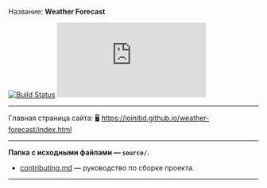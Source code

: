 Название: **Weather Forecast**

[![Build Status](https://travis-ci.com/IOINITID/weather-forecast.svg?branch=master)](https://travis-ci.com/IOINITID/weather-forecast)
[![Coverage Status](https://ioinitid.github.io/weather-forecast/coverage/lcov-report/index.html)](https://ioinitid.github.io/weather-forecast/coverage/badge.svg)

------------

Главная страница сайта: 🖥️ https://ioinitid.github.io/weather-forecast/index.html

------------

**Папка с исходными файлами — `source/`.**

- [contributing.md](contributing.md) — руководство по сборке проекта.

------------
